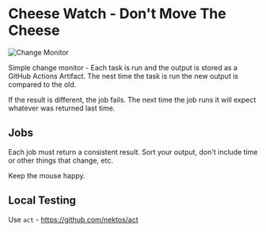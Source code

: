 # Cheese Watch - Don't Move The Cheese

![Change Monitor](https://github.com/pauldoomgov/cheesewatch/workflows/Change%20Monitor/badge.svg)

Simple change monitor - Each task is run and the output is
stored as a GitHub Actions Artifact.  The nest time the task
is run the new output is compared to the old.

If the result is different, the job fails.   The next time
the job runs it will expect whatever was returned last time.

## Jobs

Each job must return a consistent result.   Sort your output,
don't include time or other things that change, etc.

Keep the mouse happy.

## Local Testing

Use `act` - https://github.com/nektos/act
